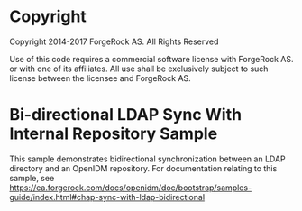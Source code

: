 Copyright
=============
Copyright 2014-2017 ForgeRock AS. All Rights Reserved

Use of this code requires a commercial software license with ForgeRock AS.
or with one of its affiliates. All use shall be exclusively subject
to such license between the licensee and ForgeRock AS.

Bi-directional LDAP Sync With Internal Repository Sample
========================================================

This sample demonstrates bidirectional synchronization between an LDAP directory
and an OpenIDM repository. For documentation relating to this sample, see
https://ea.forgerock.com/docs/openidm/doc/bootstrap/samples-guide/index.html#chap-sync-with-ldap-bidirectional
